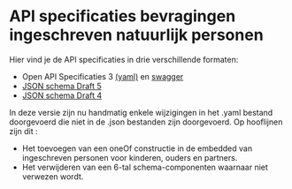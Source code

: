 # API specificaties bevragingen ingeschreven natuurlijk personen
Hier vind je de API specificaties in drie verschillende formaten:
* Open API Specificaties 3 [(yaml)](https://github.com/VNG-Realisatie/Bevragingen-ingeschreven-personen/blob/master/api-specificatie/BRPB1.0.yaml) en [swagger](https://petstore.swagger.io/?url=https://raw.githubusercontent.com/VNG-Realisatie/Bevragingen-ingeschreven-personen/master/api-specificatie/BRPB1.0.yaml#/ingeschrevennatuurlijkpersonen/ingeschrevennatuurlijkpersonen)
* [JSON schema Draft 5](https://github.com/VNG-Realisatie/Bevragingen-ingeschreven-personen/blob/master/api-specificatie/BRPB1.0.json)
* [JSON schema Draft 4 ](https://github.com/VNG-Realisatie/Bevragingen-ingeschreven-personen/blob/master/api-specificatie/BRPB1.0-2.0.json)


In deze versie zijn nu handmatig enkele wijzigingen in het .yaml bestand doorgevoerd die niet in de .json bestanden zijn doorgevoerd. 
Op hooflijnen zijn dit :
* Het toevoegen van een oneOf constructie in de embedded van ingeschreven personen voor kinderen, ouders en partners.
* Het verwijderen van een 6-tal schema-componenten waarnaar niet verwezen wordt. 
